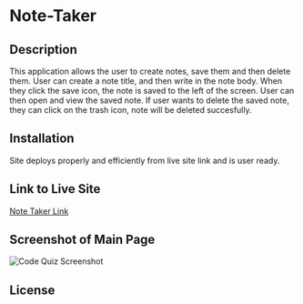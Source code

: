 # Note-Taker

## Description

This application allows the user to create notes, save them and then delete them. User can create a note title, and then write in the note body. When they click the save icon, the note is saved to the left of the screen. User can then open and view the saved note. If user wants to delete the saved note, they can click on the trash icon, note will be deleted succesfully.

## Installation

Site deploys properly and efficiently from live site link and is user ready.

## Link to Live Site

[Note Taker Link]()

## Screenshot of Main Page

![Code Quiz Screenshot](https://user-images.githubusercontent.com/75143471/107662497-5beb4800-6c58-11eb-99ca-b2af8f863291.png)

## License
